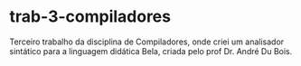 # trab-3-compiladores
Terceiro trabalho da disciplina de Compiladores, onde criei um analisador sintático para a linguagem didática Bela, criada pelo prof Dr. André Du Bois. 
